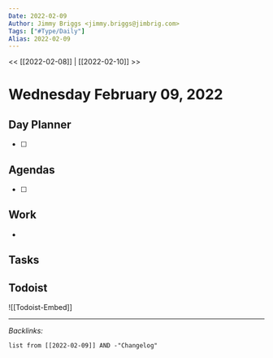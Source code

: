 ```yaml
---
Date: 2022-02-09
Author: Jimmy Briggs <jimmy.briggs@jimbrig.com>
Tags: ["#Type/Daily"]
Alias: 2022-02-09
---
```


<< [[2022-02-08]] | [[2022-02-10]] >>

# Wednesday February 09, 2022

## Day Planner

- [ ] 

## Agendas

- [ ] 

## Work

- 

## Tasks

## Todoist

![[Todoist-Embed]]

***

*Backlinks:*

```dataview
list from [[2022-02-09]] AND -"Changelog"
```